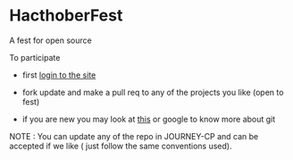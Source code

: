 # HacthoberFest
A fest for open source

To participate
- first [login to the site](https://hacktoberfest.digitalocean.com/)
- fork update and make a pull req to any of the projects you like (open to fest)

- if you are new you may look at [this](https://journey-cp.github.io/NOTES/GIT/) or google to know more about git


NOTE : You can update any of the repo in JOURNEY-CP and can be accepted if we like ( just follow the same conventions used).
